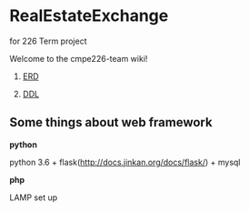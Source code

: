 # RealEstateExchange
for 226 Term project

Welcome to the cmpe226-team wiki!

1. [ERD](https://github.com/ysmiles/RealEstateExchange/master/ERD)

2. [DDL](https://github.com/ysmiles/RealEstateExchange/master/DDL)

## Some things about web framework 

**python**

python 3.6 + flask(http://docs.jinkan.org/docs/flask/) + mysql


**php**

LAMP set up

